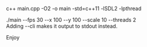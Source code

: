 c++ main.cpp -O2 -o main -std=c++11 -lSDL2 -lpthread

./main --fps 30 --x 100 --y 100 --scale 10 --threads 2  
Adding --cli makes it output to stdout instead.

Enjoy
